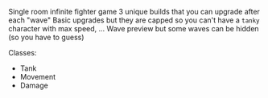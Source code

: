 Single room infinite fighter game
3 unique builds that you can upgrade after each "wave"
Basic upgrades but they are capped so you can't have a `tanky`
character with max speed, ...
Wave preview but some waves can be hidden (so you have to guess)

Classes:
 - Tank
 - Movement
 - Damage
